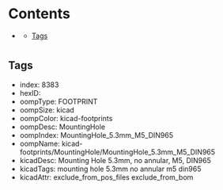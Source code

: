 



Contents
========

* [](#)
	* [Tags](#tags)

# 

## Tags

- index: 8383
- hexID: 
- oompType: FOOTPRINT
- oompSize: kicad
- oompColor: kicad-footprints
- oompDesc: MountingHole
- oompIndex: MountingHole_5.3mm_M5_DIN965
- oompName: kicad-footprints/MountingHole/MountingHole_5.3mm_M5_DIN965
- kicadDesc: Mounting Hole 5.3mm, no annular, M5, DIN965
- kicadTags: mounting hole 5.3mm no annular m5 din965
- kicadAttr: exclude_from_pos_files exclude_from_bom
